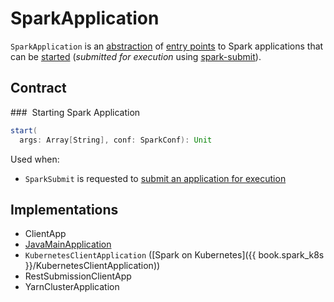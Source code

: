 # SparkApplication

`SparkApplication` is an [abstraction](#contract) of [entry points](#implementations) to Spark applications that can be [started](#start) (_submitted for execution_ using [spark-submit](spark-submit/index.md)).

## Contract

### <span id="start"> Starting Spark Application

```scala
start(
  args: Array[String], conf: SparkConf): Unit
```

Used when:

* `SparkSubmit` is requested to [submit an application for execution](SparkSubmit.md#runMain)

## Implementations

* ClientApp
* [JavaMainApplication](JavaMainApplication.md)
* `KubernetesClientApplication` ([Spark on Kubernetes]({{ book.spark_k8s }}/KubernetesClientApplication))
* RestSubmissionClientApp
* YarnClusterApplication
